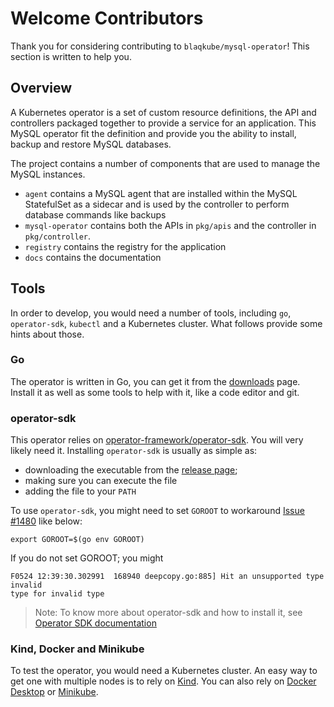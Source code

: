 # Welcome Contributors

Thank you for considering contributing to `blaqkube/mysql-operator`! This
section is written to help you. 

## Overview

A Kubernetes operator is a set of custom resource definitions, the API and
controllers packaged together to provide a service for an application. This
MySQL operator fit the definition and provide you the ability to install,
backup and restore MySQL databases.

The project contains a number of components that are used to manage the
MySQL instances.

- `agent` contains a MySQL agent that are installed within the MySQL
  StatefulSet as a sidecar and is used by the controller to perform
  database commands like backups
- `mysql-operator` contains both the APIs in `pkg/apis` and
  the controller in `pkg/controller`.
- `registry` contains the registry for the application
- `docs` contains the documentation

## Tools

In order to develop, you would need a number of tools, including `go`,
`operator-sdk`, `kubectl` and a Kubernetes cluster. What follows provide
some hints about those.

### Go

The operator is written in Go, you can get it from the
[downloads](https://golang.org/dl/) page. Install it as well as some
tools to help with it, like a code editor and git.

### operator-sdk

This operator relies on
[operator-framework/operator-sdk](https://github.com/operator-framework/operator-sdk).
You will very likely need it. Installing `operator-sdk` is usually as simple as:

- downloading the executable from the
  [release page](https://github.com/operator-framework/operator-sdk/releases);
- making sure you can execute the file
- adding the file to your `PATH`

To use `operator-sdk`, you might need to set `GOROOT` to workaround
[Issue #1480](https://github.com/operator-framework/operator-sdk/issues/1480)
like below:

```shell
export GOROOT=$(go env GOROOT)
```

If you do not set GOROOT; you might 

```text
F0524 12:39:30.302991  168940 deepcopy.go:885] Hit an unsupported type invalid
type for invalid type
```

> Note: To know more about operator-sdk and how to install it, see
> [Operator SDK documentation](https://sdk.operatorframework.io/docs)

### Kind, Docker and Minikube

To test the operator, you would need a Kubernetes cluster. An easy way to
get one with multiple nodes is to rely on [Kind](https://kind.sigs.k8s.io/).
You can also rely on
[Docker Desktop](https://docs.docker.com/docker-for-mac/kubernetes/)
or [Minikube](https://kubernetes.io/docs/tasks/tools/install-minikube/).

